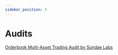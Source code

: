 ```yaml
---
sidebar_position: 3
---
```

# Audits

[Orderbook Multi-Asset Trading Audit by Sundae Labs](https://cdn.sundaeswap.finance/audits/crashr.pdf)
